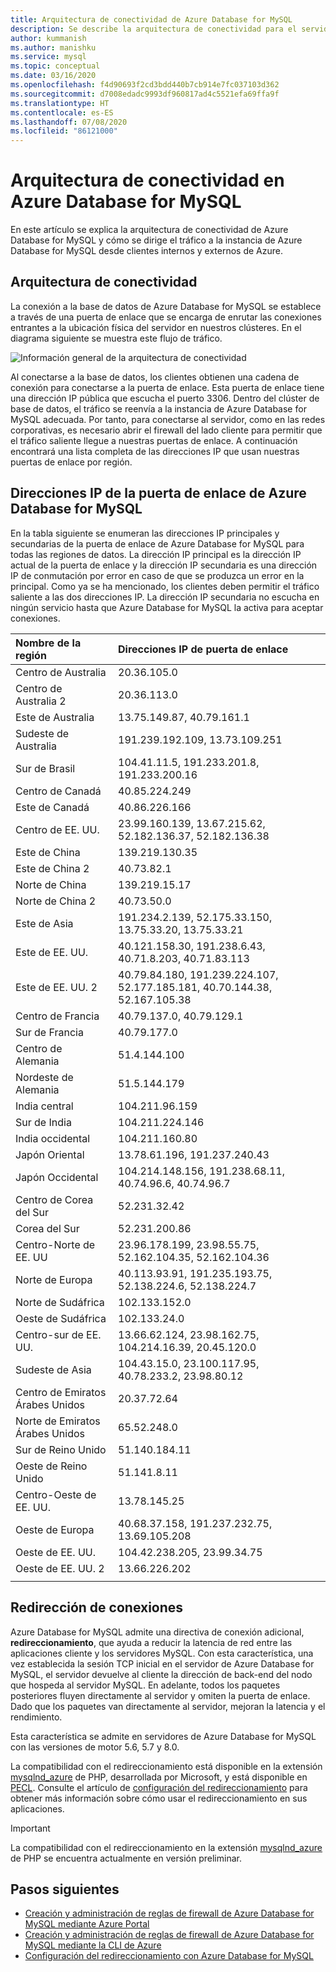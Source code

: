 ```yaml
---
title: Arquitectura de conectividad de Azure Database for MySQL
description: Se describe la arquitectura de conectividad para el servidor de Azure Database for MySQL.
author: kummanish
ms.author: manishku
ms.service: mysql
ms.topic: conceptual
ms.date: 03/16/2020
ms.openlocfilehash: f4d90693f2cd3bdd440b7cb914e7fc037103d362
ms.sourcegitcommit: d7008edadc9993df960817ad4c5521efa69ffa9f
ms.translationtype: HT
ms.contentlocale: es-ES
ms.lasthandoff: 07/08/2020
ms.locfileid: "86121000"
---
```

# <a name="connectivity-architecture-in-azure-database-for-mysql"></a>Arquitectura de conectividad en Azure Database for MySQL
En este artículo se explica la arquitectura de conectividad de Azure Database for MySQL y cómo se dirige el tráfico a la instancia de Azure Database for MySQL desde clientes internos y externos de Azure.

## <a name="connectivity-architecture"></a>Arquitectura de conectividad
La conexión a la base de datos de Azure Database for MySQL se establece a través de una puerta de enlace que se encarga de enrutar las conexiones entrantes a la ubicación física del servidor en nuestros clústeres. En el diagrama siguiente se muestra este flujo de tráfico.

![Información general de la arquitectura de conectividad](./media/concepts-connectivity-architecture/connectivity-architecture-overview-proxy.png)

Al conectarse a la base de datos, los clientes obtienen una cadena de conexión para conectarse a la puerta de enlace. Esta puerta de enlace tiene una dirección IP pública que escucha el puerto 3306. Dentro del clúster de base de datos, el tráfico se reenvía a la instancia de Azure Database for MySQL adecuada. Por tanto, para conectarse al servidor, como en las redes corporativas, es necesario abrir el firewall del lado cliente para permitir que el tráfico saliente llegue a nuestras puertas de enlace. A continuación encontrará una lista completa de las direcciones IP que usan nuestras puertas de enlace por región.

## <a name="azure-database-for-mysql-gateway-ip-addresses"></a>Direcciones IP de la puerta de enlace de Azure Database for MySQL
En la tabla siguiente se enumeran las direcciones IP principales y secundarias de la puerta de enlace de Azure Database for MySQL para todas las regiones de datos. La dirección IP principal es la dirección IP actual de la puerta de enlace y la dirección IP secundaria es una dirección IP de conmutación por error en caso de que se produzca un error en la principal. Como ya se ha mencionado, los clientes deben permitir el tráfico saliente a las dos direcciones IP. La dirección IP secundaria no escucha en ningún servicio hasta que Azure Database for MySQL la activa para aceptar conexiones.

| **Nombre de la región** | **Direcciones IP de puerta de enlace** |
|:----------------|:-------------|
| Centro de Australia| 20.36.105.0     |
| Centro de Australia 2     | 20.36.113.0   |
| Este de Australia | 13.75.149.87, 40.79.161.1     |
| Sudeste de Australia |191.239.192.109, 13.73.109.251   |
| Sur de Brasil | 104.41.11.5, 191.233.201.8, 191.233.200.16  |
| Centro de Canadá |40.85.224.249  |
| Este de Canadá | 40.86.226.166    |
| Centro de EE. UU. | 23.99.160.139, 13.67.215.62, 52.182.136.37, 52.182.136.38     |
| Este de China | 139.219.130.35    |
| Este de China 2 | 40.73.82.1  |
| Norte de China | 139.219.15.17    |
| Norte de China 2 | 40.73.50.0     |
| Este de Asia | 191.234.2.139, 52.175.33.150, 13.75.33.20, 13.75.33.21     |
| Este de EE. UU. | 40.121.158.30, 191.238.6.43, 40.71.8.203, 40.71.83.113 |
| Este de EE. UU. 2 |40.79.84.180, 191.239.224.107, 52.177.185.181, 40.70.144.38, 52.167.105.38  |
| Centro de Francia | 40.79.137.0, 40.79.129.1  |
| Sur de Francia | 40.79.177.0     |
| Centro de Alemania | 51.4.144.100     |
| Nordeste de Alemania | 51.5.144.179  |
| India central | 104.211.96.159     |
| Sur de India | 104.211.224.146  |
| India occidental | 104.211.160.80    |
| Japón Oriental | 13.78.61.196, 191.237.240.43  |
| Japón Occidental | 104.214.148.156, 191.238.68.11, 40.74.96.6, 40.74.96.7    |
| Centro de Corea del Sur | 52.231.32.42   |
| Corea del Sur | 52.231.200.86    |
| Centro-Norte de EE. UU | 23.96.178.199, 23.98.55.75, 52.162.104.35, 52.162.104.36    |
| Norte de Europa | 40.113.93.91, 191.235.193.75, 52.138.224.6, 52.138.224.7    |
| Norte de Sudáfrica  | 102.133.152.0    |
| Oeste de Sudáfrica | 102.133.24.0   |
| Centro-sur de EE. UU. |13.66.62.124, 23.98.162.75, 104.214.16.39, 20.45.120.0   |
| Sudeste de Asia | 104.43.15.0, 23.100.117.95, 40.78.233.2, 23.98.80.12     |
| Centro de Emiratos Árabes Unidos | 20.37.72.64  |
| Norte de Emiratos Árabes Unidos | 65.52.248.0    |
| Sur de Reino Unido | 51.140.184.11   |
| Oeste de Reino Unido | 51.141.8.11  |
| Centro-Oeste de EE. UU. | 13.78.145.25     |
| Oeste de Europa | 40.68.37.158, 191.237.232.75, 13.69.105.208  |
| Oeste de EE. UU. | 104.42.238.205, 23.99.34.75  |
| Oeste de EE. UU. 2 | 13.66.226.202  |
||||

## <a name="connection-redirection"></a>Redirección de conexiones

Azure Database for MySQL admite una directiva de conexión adicional, **redireccionamiento**, que ayuda a reducir la latencia de red entre las aplicaciones cliente y los servidores MySQL. Con esta característica, una vez establecida la sesión TCP inicial en el servidor de Azure Database for MySQL, el servidor devuelve al cliente la dirección de back-end del nodo que hospeda al servidor MySQL. En adelante, todos los paquetes posteriores fluyen directamente al servidor y omiten la puerta de enlace. Dado que los paquetes van directamente al servidor, mejoran la latencia y el rendimiento.

Esta característica se admite en servidores de Azure Database for MySQL con las versiones de motor 5.6, 5.7 y 8.0.

La compatibilidad con el redireccionamiento está disponible en la extensión [mysqlnd_azure](https://github.com/microsoft/mysqlnd_azure) de PHP, desarrollada por Microsoft, y está disponible en [PECL](https://pecl.php.net/package/mysqlnd_azure). Consulte el artículo de [configuración del redireccionamiento](./howto-redirection.md) para obtener más información sobre cómo usar el redireccionamiento en sus aplicaciones.

> [!IMPORTANT]
> La compatibilidad con el redireccionamiento en la extensión [mysqlnd_azure](https://github.com/microsoft/mysqlnd_azure) de PHP se encuentra actualmente en versión preliminar.

## <a name="next-steps"></a>Pasos siguientes

* [Creación y administración de reglas de firewall de Azure Database for MySQL mediante Azure Portal](./howto-manage-firewall-using-portal.md)
* [Creación y administración de reglas de firewall de Azure Database for MySQL mediante la CLI de Azure](./howto-manage-firewall-using-cli.md)
* [Configuración del redireccionamiento con Azure Database for MySQL](./howto-redirection.md)

